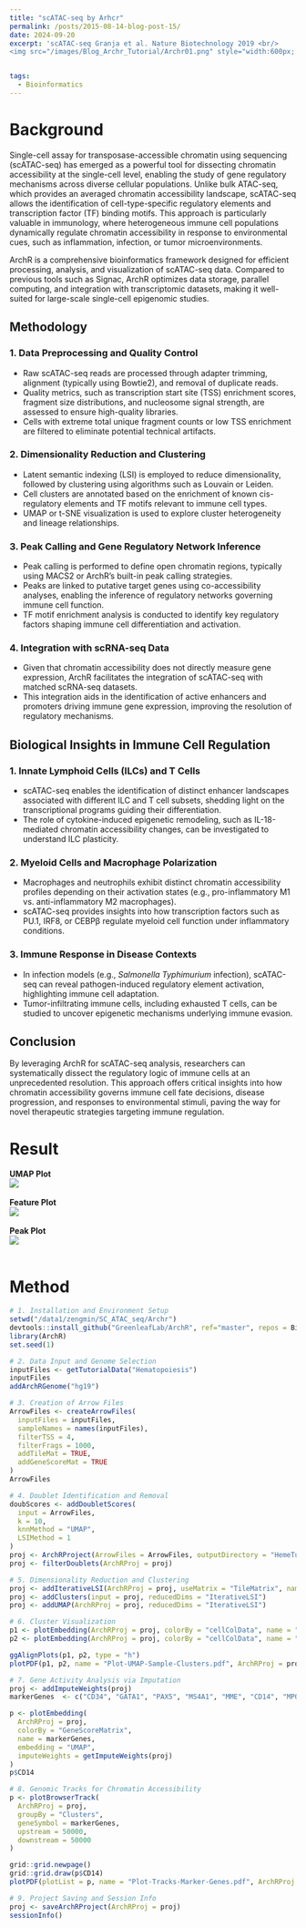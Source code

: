 ```yaml
---
title: "scATAC-seq by Arhcr"
permalink: /posts/2015-08-14-blog-post-15/
date: 2024-09-20
excerpt: 'scATAC-seq Granja et al. Nature Biotechnology 2019 <br/>
<img src="/images/Blog_Archr_Tutorial/Archr01.png" style="width:600px; height:250px;">'


tags:
  - Bioinformatics
---
```


Background
======
Single-cell assay for transposase-accessible chromatin using sequencing (scATAC-seq) has emerged as a powerful tool for dissecting chromatin accessibility at the single-cell level, enabling the study of gene regulatory mechanisms across diverse cellular populations. Unlike bulk ATAC-seq, which provides an averaged chromatin accessibility landscape, scATAC-seq allows the identification of cell-type-specific regulatory elements and transcription factor (TF) binding motifs. This approach is particularly valuable in immunology, where heterogeneous immune cell populations dynamically regulate chromatin accessibility in response to environmental cues, such as inflammation, infection, or tumor microenvironments.  

ArchR is a comprehensive bioinformatics framework designed for efficient processing, analysis, and visualization of scATAC-seq data. Compared to previous tools such as Signac, ArchR optimizes data storage, parallel computing, and integration with transcriptomic datasets, making it well-suited for large-scale single-cell epigenomic studies.  

## **Methodology**  

### **1. Data Preprocessing and Quality Control**  
- Raw scATAC-seq reads are processed through adapter trimming, alignment (typically using Bowtie2), and removal of duplicate reads.  
- Quality metrics, such as transcription start site (TSS) enrichment scores, fragment size distributions, and nucleosome signal strength, are assessed to ensure high-quality libraries.  
- Cells with extreme total unique fragment counts or low TSS enrichment are filtered to eliminate potential technical artifacts.  

### **2. Dimensionality Reduction and Clustering**  
- Latent semantic indexing (LSI) is employed to reduce dimensionality, followed by clustering using algorithms such as Louvain or Leiden.  
- Cell clusters are annotated based on the enrichment of known cis-regulatory elements and TF motifs relevant to immune cell types.  
- UMAP or t-SNE visualization is used to explore cluster heterogeneity and lineage relationships.  

### **3. Peak Calling and Gene Regulatory Network Inference**  
- Peak calling is performed to define open chromatin regions, typically using MACS2 or ArchR’s built-in peak calling strategies.  
- Peaks are linked to putative target genes using co-accessibility analyses, enabling the inference of regulatory networks governing immune cell function.  
- TF motif enrichment analysis is conducted to identify key regulatory factors shaping immune cell differentiation and activation.  

### **4. Integration with scRNA-seq Data**  
- Given that chromatin accessibility does not directly measure gene expression, ArchR facilitates the integration of scATAC-seq with matched scRNA-seq datasets.  
- This integration aids in the identification of active enhancers and promoters driving immune gene expression, improving the resolution of regulatory mechanisms.  

## **Biological Insights in Immune Cell Regulation**  

### **1. Innate Lymphoid Cells (ILCs) and T Cells**  
- scATAC-seq enables the identification of distinct enhancer landscapes associated with different ILC and T cell subsets, shedding light on the transcriptional programs guiding their differentiation.  
- The role of cytokine-induced epigenetic remodeling, such as IL-18-mediated chromatin accessibility changes, can be investigated to understand ILC plasticity.  

### **2. Myeloid Cells and Macrophage Polarization**  
- Macrophages and neutrophils exhibit distinct chromatin accessibility profiles depending on their activation states (e.g., pro-inflammatory M1 vs. anti-inflammatory M2 macrophages).  
- scATAC-seq provides insights into how transcription factors such as PU.1, IRF8, or CEBPβ regulate myeloid cell function under inflammatory conditions.  

### **3. Immune Response in Disease Contexts**  
- In infection models (e.g., *Salmonella Typhimurium* infection), scATAC-seq can reveal pathogen-induced regulatory element activation, highlighting immune cell adaptation.  
- Tumor-infiltrating immune cells, including exhausted T cells, can be studied to uncover epigenetic mechanisms underlying immune evasion.  

## **Conclusion**  
By leveraging ArchR for scATAC-seq analysis, researchers can systematically dissect the regulatory logic of immune cells at an unprecedented resolution. This approach offers critical insights into how chromatin accessibility governs immune cell fate decisions, disease progression, and responses to environmental stimuli, paving the way for novel therapeutic strategies targeting immune regulation.  


Result
======
**UMAP Plot**<br/><img src="/images/Blog_Archr_Tutorial/Archr01.png"><br/><br/>
**Feature Plot**<br/><img src="/images/Blog_Archr_Tutorial/Archr02.png"><br/><br/>
**Peak Plot**<br/><img src="/images/Blog_Archr_Tutorial/Archr03.png"><br/><br/>



Method
======

```R
# 1. Installation and Environment Setup  
setwd("/data1/zengmin/SC_ATAC_seq/Archr")
devtools::install_github("GreenleafLab/ArchR", ref="master", repos = BiocManager::repositories())
library(ArchR)
set.seed(1)

# 2. Data Input and Genome Selection  
inputFiles <- getTutorialData("Hematopoiesis")
inputFiles
addArchRGenome("hg19")

# 3. Creation of Arrow Files  
ArrowFiles <- createArrowFiles(
  inputFiles = inputFiles,
  sampleNames = names(inputFiles),
  filterTSS = 4,
  filterFrags = 1000, 
  addTileMat = TRUE,
  addGeneScoreMat = TRUE
)
ArrowFiles

# 4. Doublet Identification and Removal  
doubScores <- addDoubletScores(
  input = ArrowFiles,
  k = 10, 
  knnMethod = "UMAP",
  LSIMethod = 1
)
proj <- ArchRProject(ArrowFiles = ArrowFiles, outputDirectory = "HemeTutorial", copyArrows = TRUE)
proj <- filterDoublets(ArchRProj = proj)

# 5. Dimensionality Reduction and Clustering  
proj <- addIterativeLSI(ArchRProj = proj, useMatrix = "TileMatrix", name = "IterativeLSI")
proj <- addClusters(input = proj, reducedDims = "IterativeLSI")
proj <- addUMAP(ArchRProj = proj, reducedDims = "IterativeLSI")

# 6. Cluster Visualization  
p1 <- plotEmbedding(ArchRProj = proj, colorBy = "cellColData", name = "Sample", embedding = "UMAP")
p2 <- plotEmbedding(ArchRProj = proj, colorBy = "cellColData", name = "Clusters", embedding = "UMAP")

ggAlignPlots(p1, p2, type = "h")
plotPDF(p1, p2, name = "Plot-UMAP-Sample-Clusters.pdf", ArchRProj = proj, addDOC = FALSE, width = 5, height = 5)

# 7. Gene Activity Analysis via Imputation  
proj <- addImputeWeights(proj)
markerGenes  <- c("CD34", "GATA1", "PAX5", "MS4A1", "MME", "CD14", "MPO", "CD3D", "CD8A")

p <- plotEmbedding(
  ArchRProj = proj, 
  colorBy = "GeneScoreMatrix", 
  name = markerGenes, 
  embedding = "UMAP",
  imputeWeights = getImputeWeights(proj)
)
p$CD14

# 8. Genomic Tracks for Chromatin Accessibility  
p <- plotBrowserTrack(
  ArchRProj = proj, 
  groupBy = "Clusters", 
  geneSymbol = markerGenes, 
  upstream = 50000,
  downstream = 50000
)

grid::grid.newpage()
grid::grid.draw(p$CD14)
plotPDF(plotList = p, name = "Plot-Tracks-Marker-Genes.pdf", ArchRProj = proj, addDOC = FALSE, width = 5, height = 5)

# 9. Project Saving and Session Info  
proj <- saveArchRProject(ArchRProj = proj)
sessionInfo()
```
